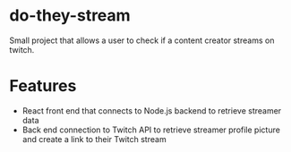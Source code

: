 # do-they-stream

Small project that allows a user to check if a content creator streams on twitch.

# Features
* React front end that connects to Node.js backend to retrieve streamer data
* Back end connection to Twitch API to retrieve streamer profile picture and create a link to their Twitch stream
